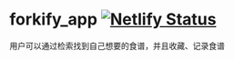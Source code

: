# forkify_app [![Netlify Status](https://api.netlify.com/api/v1/badges/9fb800d3-1736-4be0-93e5-77ba2ed1ecbb/deploy-status)](https://app.netlify.com/sites/objective-roentgen-b63d05/deploys)
用户可以通过检索找到自己想要的食谱，并且收藏、记录食谱

